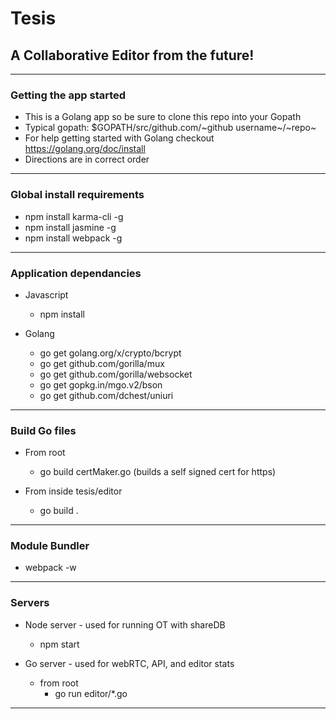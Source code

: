 # Tesis #
## A Collaborative Editor from the future! ##

* * *

### Getting the app started ###
* This is a Golang app so be sure to clone this repo into your Gopath
* Typical gopath: $GOPATH/src/github.com/~github username~/~repo~
* For help getting started with Golang checkout https://golang.org/doc/install
* Directions are in correct order

* * *

### Global install requirements ###

*  npm install karma-cli -g
*  npm install jasmine -g
*  npm install webpack -g

* * *

### Application dependancies ###

* Javascript
  * npm install

* Golang
  * go get golang.org/x/crypto/bcrypt
  * go get github.com/gorilla/mux
  * go get github.com/gorilla/websocket
  * go get gopkg.in/mgo.v2/bson
  * go get github.com/dchest/uniuri

* * *

### Build Go files ###

* From root
  * go build certMaker.go (builds a self signed cert for https)

* From inside tesis/editor
  * go build .

* * *

### Module Bundler ###

* webpack -w

* * *

### Servers ###

* Node server - used for running OT with shareDB
  * npm start

* Go server - used for webRTC, API, and editor stats
  * from root
    * go run editor/*.go

* * *
